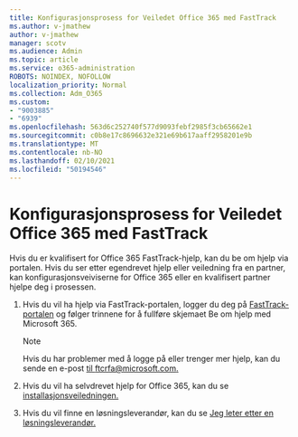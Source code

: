 ```yaml
---
title: Konfigurasjonsprosess for Veiledet Office 365 med FastTrack
ms.author: v-jmathew
author: v-jmathew
manager: scotv
ms.audience: Admin
ms.topic: article
ms.service: o365-administration
ROBOTS: NOINDEX, NOFOLLOW
localization_priority: Normal
ms.collection: Adm_O365
ms.custom:
- "9003885"
- "6939"
ms.openlocfilehash: 563d6c252740f577d9093febf2985f3cb65662e1
ms.sourcegitcommit: c0b8e17c8696632e321e69b617aaff2958201e9b
ms.translationtype: MT
ms.contentlocale: nb-NO
ms.lasthandoff: 02/10/2021
ms.locfileid: "50194546"
---
```

# <a name="guided-office-365-setup-process-with-fasttrack"></a>Konfigurasjonsprosess for Veiledet Office 365 med FastTrack

Hvis du er kvalifisert for Office 365 FastTrack-hjelp, kan du be om hjelp via portalen. Hvis du ser etter egendrevet hjelp eller veiledning fra en partner, kan konfigurasjonsveiviserne for Office 365 eller en kvalifisert partner hjelpe deg i prosessen.

1. Hvis du vil ha hjelp via FastTrack-portalen, logger du deg på [FastTrack-portalen](https://go.microsoft.com/fwlink/?linkid=2125443) og følger trinnene for å fullføre skjemaet Be om hjelp med Microsoft 365.

    > [!NOTE]
    > Hvis du har problemer med å logge på eller trenger mer hjelp, kan du sende en e-post [til ftcrfa@microsoft.com.](mailto:ftcrfa@microsoft.com)

2. Hvis du vil ha selvdrevet hjelp for Office 365, kan du se [installasjonsveiledningen.](https://go.microsoft.com/fwlink/?linkid=2125827)
3. Hvis du vil finne en løsningsleverandør, kan du se [Jeg leter etter en løsningsleverandør.](https://go.microsoft.com/fwlink/?linkid=2125918)
